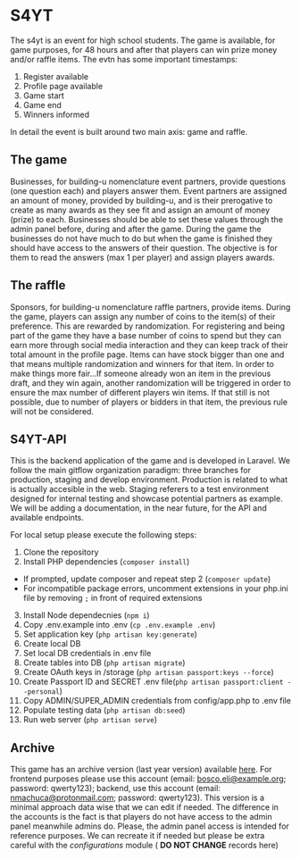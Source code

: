# S4YT

The s4yt is an event for high school students. The game is available, for game purposes, for 48 hours and after that players can win prize money and/or raffle items. The evtn has some important timestamps:

1. Register available
2. Profile page available
3. Game start
4. Game end
5. Winners informed

In detail the event is built around two main axis: game and raffle.

## The game

Businesses, for building-u nomenclature event partners, provide questions (one question each) and players answer them. Event partners are assigned an amount of money, provided by building-u, and is their prerogative to create as many awards as they see fit and assign an amount of money (prize) to each. Businesses should be able to set these values through the admin panel before, during and after the game. During the game the businesses do not have much to do but when the game is finished they should have access to the answers of their question. The objective is for them to read the answers (max 1 per player) and assign players awards.

## The raffle

Sponsors, for building-u nomenclature raffle partners, provide items. During the game, players can assign any number of coins to the item(s) of their preference. This are rewarded by randomization. For registering and being part of the game they have a base number of coins to spend but they can earn more through social media interaction and they can keep track of their total amount in the profile page. Items can have stock bigger than one and that means multiple randomization and winners for that item. In order to make things more fair...If someone already won an item in the previous draft, and they win again, another randomization will be triggered in order to ensure the max number of different players win items. If that still is not possible, due to number of players or bidders in that item, the previous rule will not be considered.

## S4YT-API

This is the backend application of the game and is developed in Laravel. We follow the main gitflow organization paradigm: three branches for production, staging and develop environment. Production is related to what is actually accesible in the web. Staging referers to a test environment designed for internal testing and showcase potential partners as example. We will be adding a documentation, in the near future, for the API and available endpoints.

For local setup please execute the following steps:

1. Clone the repository
2. Install PHP dependencies (```composer install```)
  - If prompted, update composer and repeat step 2 (```composer update```)
  - For incompatible package errors, uncomment extensions in your php.ini file by removing `;` in front of required extensions
3. Install Node dependecnies (```npm i```)
4. Copy .env.example into .env (```cp .env.example .env```)
5. Set application key (```php artisan key:generate```)
6. Create local DB
7. Set local DB credentials in .env file
8. Create tables into DB (```php artisan migrate```)
9. Create OAuth keys in /storage (```php artisan passport:keys --force```)
10. Create Passport ID and SECRET .env file(```php artisan passport:client --personal```)
11. Copy ADMIN/SUPER_ADMIN credentials from config/app.php to .env file
12. Populate testing data (```php artisan db:seed```)
13. Run web server (```php artisan serve```)

## Archive

This game has an archive version (last year version) available [here](https://s4yt-archive.building-u.com). For frontend purposes please use this account (email: bosco.eli@example.org; password: qwerty123); backend, use this account (email: nmachuca@protonmail.com; password: qwerty123). This version is a minimal approach data wise that we can edit if needed. The difference in the accounts is the fact is that players do not have access to the admin panel meanwhile admins do. Please, the admin panel access is intended for reference purposes. We can recreate it if needed but please be extra careful with the *configurations* module ( **DO NOT CHANGE** records here)
